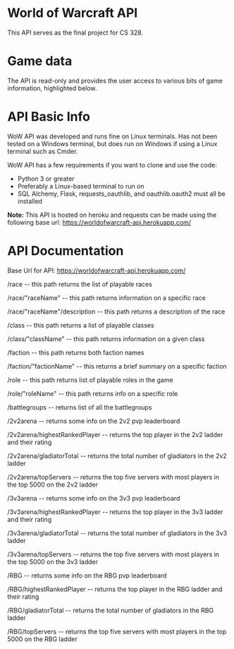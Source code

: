 # World of Warcraft API
This API serves as the final project for CS 328.

# Game data
The API is read-only and provides the user access to various bits of game information, highlighted below.

# API Basic Info
WoW API was developed and runs fine on Linux terminals. Has not been tested on a Windows terminal, but does run on Windows if using a Linux terminal such as Cmder.

WoW API has a few requirements if you want to clone and use the code:
- Python 3 or greater
- Preferably a Linux-based terminal to run on
- SQL Alchemy, Flask, requests_oauthlib, and oauthlib.oauth2 must all be installed

**Note:** This API is hosted on heroku and requests can be made using the following base url: https://worldofwarcraft-api.herokuapp.com/

# API Documentation

Base Url for API: https://worldofwarcraft-api.herokuapp.com/

/race                         -- this path returns the list of playable races

/race/"raceName"              -- this path returns information on a specific race
  
/race/"raceName"/description  -- this path returns a description of the race

/class                        -- this path returns a list of playable classes

/class/"className"            -- this path returns information on a given class

/faction                      -- this path returns both faction names

/faction/"factionName"        -- this returns a brief summary on a specific faction

/role                         -- this path returns list of playable roles in the game

/role/"roleName"              -- this path returns info on a specific role

/battlegroups                 -- returns list of all the battlegroups

/2v2arena                     -- returns some info on the 2v2 pvp leaderboard

/2v2arena/highestRankedPlayer -- returns the top player in the 2v2 ladder and their rating

/2v2arena/gladiatorTotal      -- returns the total number of gladiators in the 2v2 ladder

/2v2arena/topServers          -- returns the top five servers with most players in the top 5000 on the 2v2 ladder

/3v3arena                     -- returns some info on the 3v3 pvp leaderboard

/3v3arena/highestRankedPlayer -- returns the top player in the 3v3 ladder and their rating

/3v3arena/gladiatorTotal      -- returns the total number of gladiators in the 3v3 ladder

/3v3arena/topServers          -- returns the top five servers with most players in the top 5000 on the 3v3 ladder

/RBG                          -- returns some info on the RBG pvp leaderboard

/RBG/highestRankedPlayer      -- returns the top player in the RBG ladder and their rating

/RBG/gladiatorTotal           -- returns the total number of gladiators in the RBG ladder

/RBG/topServers               -- returns the top five servers with most players in the top 5000 on the RBG ladder

